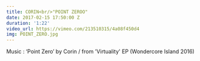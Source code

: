 ```yaml
---
title: CORIN<br/>"POINT ZEROO"
date: 2017-02-15 17:50:00 Z
duration: '1:22'
video_url: https://vimeo.com/213510315/4a08f450d4
img: POINT_ZERO.jpg
---
```


Music : ‘Point Zero’ by Corin / from 'Virtuality' EP (Wondercore Island 2016)
<BR>
  <BR><BR>
